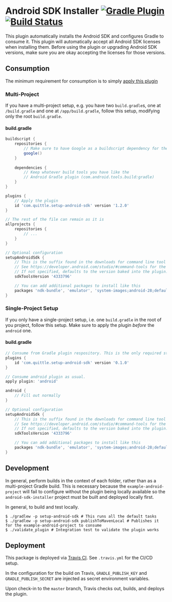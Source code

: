 # Android SDK Installer [![Gradle Plugin](https://img.shields.io/maven-metadata/v/https/plugins.gradle.org/m2/com/quittle/setup-android-sdk/maven-metadata.xml.svg?label=Gradle+Plugin)](https://plugins.gradle.org/plugin/com.quittle.setup-android-sdk) [![Build Status](https://travis-ci.com/quittle/gradle-setup-android-sdk.svg?branch=master)](https://travis-ci.com/quittle/gradle-setup-android-sdk)

This plugin automatically installs the Android SDK and configures Gradle to consume it. This plugin
will automatically accept all Android SDK licenses when installing them. Before using the plugin or
upgrading Android SDK versions, make sure you are okay accepting the licenses for those versions.

## Consumption

The minimum requirement for consumption is to simply
[apply this plugin](https://plugins.gradle.org/plugin/com.quittle.setup-android-sdk)

### Multi-Project
If you have a multi-project setup, e.g. you have two `build.gradle`s, one at `/build.gradle` and one at `/app/build.gradle`,
follow this setup, modifying only the root `build.gradle`.

#### build.gradle
```groovy
buildscript {
    repositories {
        // Make sure to have Google as a buildscript dependency for the plugin
        google()
    }
    
    dependencies {
        // Keep whatever build tools you have like the
        // Android Gradle plugin (com.android.tools.build:gradle)
    }
}

plugins {
    // Apply the plugin
    id 'com.quittle.setup-android-sdk' version '1.2.0'
}

// The rest of the file can remain as it is
allprojects {
    repositories {
        // ...
    }
}

// Optional configuration
setupAndroidSdk {
    // This is the suffix found in the downloads for command line tool zips.
    // See https://developer.android.com/studio/#command-tools for the latest version available.
    // If not specified, defaults to the version baked into the plugin.
    sdkToolsVersion '4333796'

    // You can add additional packages to install like this
    packages 'ndk-bundle', 'emulator', 'system-images;android-28;default;x86'
}
```

### Single-Project Setup

If you only have a single-project setup, i.e. one `build.gradle` in the root of you project, follow this setup. Make sure
to apply the plugin *before* the `android` one.

#### build.gradle
```groovy
// Consume from Gradle plugin respository. This is the only required step.
plugins {
    id 'com.quittle.setup-android-sdk' version '0.1.0'
}

// Consume android plugin as usual.
apply plugin: 'android'

android {
    // Fill out normally
}

// Optional configuration
setupAndroidSdk {
    // This is the suffix found in the downloads for command line tool zips.
    // See https://developer.android.com/studio/#command-tools for the latest version available.
    // If not specified, defaults to the version baked into the plugin.
    sdkToolsVersion '4333796'

    // You can add additional packages to install like this
    packages 'ndk-bundle', 'emulator', 'system-images;android-28;default;x86'
}
```

## Development

In general, perform builds in the context of each folder, rather than as a multi-project Gradle
build. This is necessary because the `example-android-project` will fail to configure without the
plugin being locally available so the `android-sdk-installer` project must be built and deployed
locally first.

In general, to build and test locally.
```
$ ./gradlew -p setup-android-sdk # This runs all the default tasks
$ ./gradlew -p setup-android-sdk publishToMavenLocal # Publishes it for the example-android-project to consume
$ ./validate_plugin # Integration test to validate the plugin works
```

## Deployment
This package is deployed via [Travis CI](https://travis-ci.com/quittle/gradle-setup-android-sdk).
See `.travis.yml` for the CI/CD setup.

In the configuration for the build on Travis, `GRADLE_PUBLISH_KEY` and `GRADLE_PUBLISH_SECRET` are
injected as secret environment variables.

Upon check-in to the `master` branch, Travis checks out, builds, and deploys the plugin.

